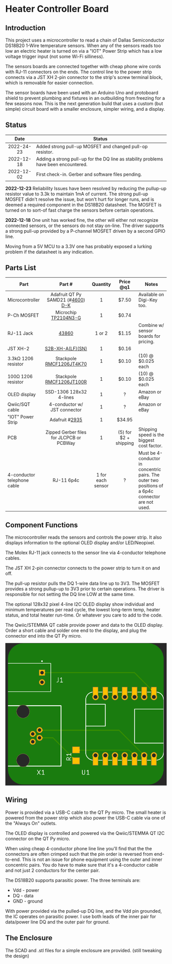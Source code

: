 # Heater Controller Board

## Introduction

This project uses a microcontroller to read a chain of Dallas Semiconductor DS18B20 1-Wire temperature sensors. When any of the sensors reads too low an electric heater is turned on via a "IOT" Power Strip which has a low voltage trigger input (not some Wi-Fi silliness).

The sensors boards are connected together with cheap phone wire cords with RJ-11 connectors on the ends. The control line to the power strip connects via a JST XH 2-pin connector to the strip's screw terminal block, which is removable for easier connection.

The sensor boards have been used with an Arduino Uno and protoboard shield to prevent plumbing and fixtures in an outbuilding from freezing for a few seasons now. This is the next generation build that uses a custom (but simple) circuit board with a smaller enclosure, simpler wiring, and a display.

## Status

|    Date    | Status                                                       |
| :--------: | ------------------------------------------------------------ |
| 2022-24-23 | Added strong pull-up MOSFET and changed pull-op resistor.    |
| 2022-12-18 | Adding a strong pull-up for the DQ line as stability problems have been encountered. |
| 2022-12-02 | First check-in. Gerber and software files pending.           |

**2022-12-23** Reliability Issues have been resolved by reducing the pullup-up resistor value to 3.3k to maintain 1mA of current. The strong pull-up MOSFET didn't resolve the issue, but won't hurt for longer runs, and is deemed a required component in the DS18B20 datasheet. The MOSFET is turned on to sort-of fast charge the sensors before certain operations.

**2022-12-18** One unit has worked fine, the other will either not recognize connected sensors, or the sensors do not stay on-line. The driver supports a strong pull-up provided by a P-channel MOSFET driven by a second GPIO line.

Moving from a 5V MCU to a 3.3V one has probably exposed a lurking problem if the datasheet is any indication.

## Parts List

| Part                        |                            Part #                            |     Quantity      |       Price @q1       | Notes                                                        |
| --------------------------- | :----------------------------------------------------------: | :---------------: | :-------------------: | ------------------------------------------------------------ |
| Microcontroller             | Adafruit QT Py SAMD21 (#[4600](https://www.adafruit.com/product/4600)) [D-K](https://www.digikey.com/short/z7fjv1m0) |         1         |         $7.50         | Available on Digi-Key too.                                   |
| P-Ch MOSFET                 | Microchip [TP2104N3-G](https://www.digikey.com/short/nzjn4r47) |         1         |         $0.74         |                                                              |
| RJ-11 Jack                  |       [43860](https://www.digikey.com/short/1ht3wp4m)        |      1 or 2       |         $1.15         | Combine w/ sensor boards for pricing.                        |
| JST XH-2                    |  [S2B-XH-A(LF)(SN)](https://www.digikey.com/short/hw1pfpn8)  |         1         |         $0.16         |                                                              |
| 3.3kΩ 1206 resistor         | Stackpole [RMCF1206JT4K70](https://www.digikey.com/short/4qf3n4vb) |         1         |         $0.10         | (10) @ $0.025 each                                           |
| 100Ω 1206 resistor          | Stackpole [RMCF1206JT100R](https://www.digikey.com/short/2cb7z251) |         1         |         $0.10         | (10) @ $0.025 each                                           |
| OLED display                |                   SSD-1306 128x32 4-lines                    |         1         |           ?           | Amazon or eBay                                               |
| Qwiic/SQT cable             |                 4-conductor w/ JST connector                 |         1         |           ?           | Amazon or eBay                                               |
| "IOT" Power Strip           |   Adafruit #[2935](https://www.adafruit.com/product/2935)    |         1         |        $34.95         |                                                              |
| PCB                         |           Zipped Gerber files for JLCPCB or PCBWay           |         1         | (5) for $2 + shipping | Shipping speed is the biggest cost factor.                   |
| 4-conductor telephone cable |                          RJ-11 6p4c                          | 1 for each sensor |           ?           | Must be 4-conductor in concentric pairs. The outer two positions of a 6p4c connector are not used. |

## Component Functions

The  microcontroller reads the sensors and controls the power strip. It also displays information to the optional OLED display and/or LED/Neopixel.

The Molex RJ-11 jack connects to the sensor line via 4-conductor telephone cables.

The JST XH 2-pin connector connects to the power strip to turn it on and off.

The pull-up resistor pulls the DQ 1-wire data line up to 3V3. The MOSFET provides a strong pullup-up to 3V3 prior to certain operations. The driver is responsible for not setting the DQ line LOW at the same time.

The optional 128x32 pixel 4-line I2C OLED display show individual and minimum temperatures per read cycle, the lowest long-term temp, heater status, and total heater run-time. Or whatever you care to add to the code.

The Qwiic/STEMMA QT cable provide power and data to the OLED display. Order a short cable and solder one end to the display, and plug the connector end into the QT Py micro.

<img src="assets/board-top-mfg.png" alt="controller board" style="zoom:75%;" />

## Wiring

Power is provided via a USB-C cable to the QT Py micro. The small heater is powered from the power strip which also power the USB-C cable via one of the "Always On" outlets.

The OLED display is controlled and powered via the Qwiic/STEMMA QT I2C connector on the QT Py micro.

When using cheap 4-conductor phone line line you'll find that the the connectors are often crimped such that the pin order is reversed from end-to-end. This is not an issue for phone equipment using the outer and inner concentric pairs. You do have to make sure that it's a 4-conductor cable and not just 2 conductors for the center pair.

The DS18B20 supports parasitic power. The three terminals are:

* Vdd - power
* DQ - data
* GND - ground

With power provided via the pulled-up DQ line, and the Vdd pin grounded, the IC operates on parasitic power. I use both leads of the inner pair for data/power line DQ and the outer pair for ground.

## The Enclosure

The SCAD and .stl files for a simple enclosure are provided. (still tweaking the design)